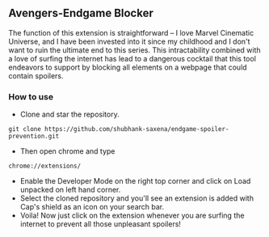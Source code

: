 ## Avengers-Endgame Blocker  
The function of this extension is straightforward – I love Marvel Cinematic Universe, and I have been invested into it since my childhood and I don't want to ruin the ultimate end to this series. 
This intractability combined with a love of surfing the internet has lead to a dangerous cocktail that this tool endeavors to support by blocking all elements on a webpage that could contain spoilers.

### How to use

* Clone and star the repository.
 
 ``` 
 git clone https://github.com/shubhank-saxena/endgame-spoiler-prevention.git
 ```
* Then open chrome and type
 
 ``` 
 chrome://extensions/ 
 ```
* Enable the Developer Mode on the right top corner and click on Load unpacked on left hand corner.
* Select the cloned repository and you'll see an extension is added with Cap's shield as an icon on your search bar.
* Voila! Now just click on the extension whenever you are surfing the internet to prevent all those unpleasant spoilers!
